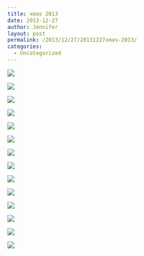 ```yaml
---
title: xmas 2013
date: 2013-12-27
author: Jennifer
layout: post
permalink: /2013/12/27/20131227xmas-2013/
categories:
  - Uncategorized
---
```

<div class="image-gallery-wrapper">
  <p>
    <img src="http://static1.squarespace.com/static/50db6bb3e4b015296cd43789/50dfa5b1e4b0dc6320e0b5ea/52bc217ee4b0d5ba0726214f/1388062488408/2013-12-25+07.31.04.jpg.04.jpg?format=original" />
  </p>

  <p>
    <img src="http://static1.squarespace.com/static/50db6bb3e4b015296cd43789/50dfa5b1e4b0dc6320e0b5ea/52bc218de4b0d5ba07262156/1388062384757/2013-12-24+11.15.49.jpg.49.jpg?format=original" />
  </p>

  <p>
    <img src="http://static1.squarespace.com/static/50db6bb3e4b015296cd43789/50dfa5b1e4b0dc6320e0b5ea/52bc2197e4b0d5ba07262159/1388062560482/2013-12-24+11.31.05.jpg.05.jpg?format=original" />
  </p>

  <p>
    <img src="http://static1.squarespace.com/static/50db6bb3e4b015296cd43789/50dfa5b1e4b0dc6320e0b5ea/52bc21a0e4b0d5ba0726215c/1388062624083/2013-12-24+11.35.11.jpg.11.jpg?format=original" />
  </p>

  <p>
    <img src="http://static1.squarespace.com/static/50db6bb3e4b015296cd43789/50dfa5b1e4b0dc6320e0b5ea/52bc21aae4b09b49d45fe3ec/1388062705215/2013-12-24+11.36.18.jpg.18.jpg?format=original" />
  </p>

  <p>
    <img src="http://static1.squarespace.com/static/50db6bb3e4b015296cd43789/50dfa5b1e4b0dc6320e0b5ea/52bc21b6e4b0d5ba0726215f/1388062805635/2013-12-24+12.38.32.jpg.32.jpg?format=original" />
  </p>

  <p>
    <img src="http://static1.squarespace.com/static/50db6bb3e4b015296cd43789/50dfa5b1e4b0dc6320e0b5ea/52bc21bbe4b0d5ba07262162/1388061293119/2013-12-24+20.38.17.jpg.17.jpg?format=original" />
  </p>

  <p>
    <img src="http://static1.squarespace.com/static/50db6bb3e4b015296cd43789/50dfa5b1e4b0dc6320e0b5ea/52bc21d2e4b0d5ba07262168/1388078674727/2013-12-25+07.36.02.jpg.02.jpg?format=original" />
  </p>

  <p>
    <img src="http://static1.squarespace.com/static/50db6bb3e4b015296cd43789/50dfa5b1e4b0dc6320e0b5ea/52bc21e0e4b0d5ba07262172/1388078529441/2013-12-25+07.47.48.jpg.48.jpg?format=original" />
  </p>

  <p>
    <img src="http://static1.squarespace.com/static/50db6bb3e4b015296cd43789/50dfa5b1e4b0dc6320e0b5ea/52bc21dce4b0d5ba0726216e/1388078760619/2013-12-25+07.47.40.jpg.40.jpg?format=original" />
  </p>

  <p>
    <img src="http://static1.squarespace.com/static/50db6bb3e4b015296cd43789/50dfa5b1e4b0dc6320e0b5ea/52bc21e8e4b09b49d45fe3f9/1388078864369/2013-12-25+08.16.39.jpg.39.jpg?format=original" />
  </p>

  <p>
    <img src="http://static1.squarespace.com/static/50db6bb3e4b015296cd43789/50dfa5b1e4b0dc6320e0b5ea/52bc21fae4b09b49d45fe403/1388078989205/2013-12-25+08.21.01.jpg.01.jpg?format=original" />
  </p>

  <p>
    <img src="http://static1.squarespace.com/static/50db6bb3e4b015296cd43789/50dfa5b1e4b0dc6320e0b5ea/52bc21fee4b09b49d45fe407/1388079068195/2013-12-25+09.46.11.jpg.11.jpg?format=original" />
  </p>

  <p>
    <img src="http://static1.squarespace.com/static/50db6bb3e4b015296cd43789/50dfa5b1e4b0dc6320e0b5ea/52bda3e1e4b0525234c56598/1388159986780/2013-12-25+16.05.18.jpg.18.jpg?format=original" />
  </p>
</div>
